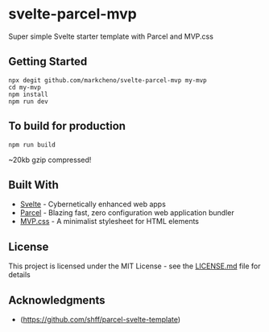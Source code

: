 # svelte-parcel-mvp

Super simple Svelte starter template with Parcel and MVP.css

## Getting Started

```
npx degit github.com/markcheno/svelte-parcel-mvp my-mvp
cd my-mvp
npm install
npm run dev
```

## To build for production

```
npm run build
```

~20kb gzip compressed!

## Built With

- [Svelte](https://svelte.dev/) - Cybernetically enhanced web apps
- [Parcel](https://parceljs.org/) - Blazing fast, zero configuration web application bundler
- [MVP.css](https://andybrewer.github.io/mvp/) - A minimalist stylesheet for HTML elements

## License

This project is licensed under the MIT License - see the [LICENSE.md](LICENSE.md) file for details

## Acknowledgments

- (https://github.com/shff/parcel-svelte-template)
